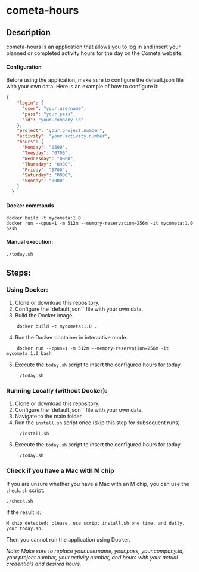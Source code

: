 # cometa-hours

## Description
cometa-hours is an application that allows you to log in and insert your planned or completed activity hours for the day on the Cometa website.

#### Configuration
Before using the application, make sure to configure the default.json file with your own data. Here is an example of how to configure it:
```json
{
    "login": {
      "user": "your.username",
      "pass": "your.pass",
      "id": "your.company.id"
    },
    "project": "your.project.number",
    "activity": "your.activity.number",
    "hours": {
      "Monday": "0500",
      "Tuesday": "0700",
      "Wednesday": "0800",
      "Thursday": "0900",
      "Friday": "0700",
      "Saturday": "0000",
      "Sunday": "0000"
    }
  }
```
#### Docker commands
```console
docker build -t mycometa:1.0 .
docker run --cpus=1 -m 512m --memory-reservation=256m -it mycometa:1.0 bash
```

#### Manual execution:
```console
./today.sh
```

## Steps:
### Using Docker:
1. Clone or download this repository.
2. Configure the `default.json`` file with your own data.
3. Build the Docker image.
```console
    docker build -t mycometa:1.0 .
```
4. Run the Docker container in interactive mode.
```console
    docker run --cpus=1 -m 512m --memory-reservation=256m -it mycometa:1.0 bash
```
5. Execute the `today.sh` script to insert the configured hours for today.
```console
    ./today.sh
```
### Running Locally (without Docker):
1. Clone or download this repository.
2. Configure the `default.json`` file with your own data.
3. Navigate to the main folder.
4. Run the `install.sh` script once (skip this step for subsequent runs).
```console 
    ./install.sh
```
5. Execute the `today.sh` script to insert the configured hours for today.
```console
    ./today.sh
```

### Check if you have a Mac with M chip
If you are unsure whether you have a Mac with an M chip, you can use the `check.sh` script:
```console
./check.sh
```
If the result is:
```
M chip detected; please, use script install.sh one time, and daily, your today.sh.
```
Then you cannot run the application using Docker.

*Note: Make sure to replace your.username, your.pass, your.company.id, your.project.number, your.activity.number, and hours with your actual credentials and desired hours.*
